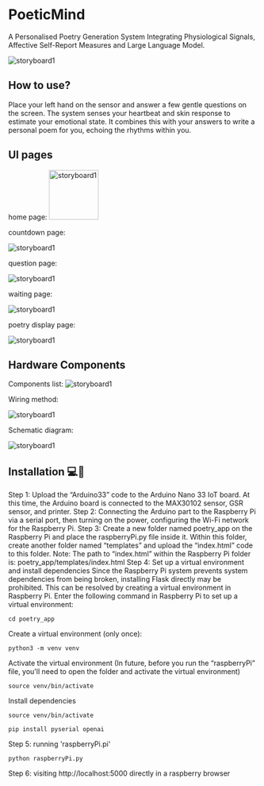 # PoeticMind
A Personalised Poetry Generation System Integrating Physiological Signals, Affective Self-Report Measures and Large Language Model.

![storyboard1](images/device.png)

## How to use?
Place your left hand on the sensor and answer a few gentle questions on the screen. The system senses your heartbeat and skin response to estimate your emotional state. It combines this with your answers to write a personal poem for you, echoing the rhythms within you.


## UI pages
home page:
<img src="images/UIpage1.png" alt="storyboard1" width="100"/>


countdown page:

![storyboard1](images/UIpage2.png)


question page:

![storyboard1](images/UIpage3.png)


waiting page:

![storyboard1](images/UIpage4.png)


poetry display page:

![storyboard1](images/UIpage5.png)



## Hardware Components
Components list:
![storyboard1](images/HardwareComponents.png)

Wiring method:

![storyboard1](images/WiringDiagram.png)

Schematic diagram:

![storyboard1](images/SchematicDiagram.png)


## Installation 💻🚀
Step 1: Upload the “Arduino33” code to the Arduino Nano 33 IoT board. At this time, the Arduino board is connected to the MAX30102 sensor, GSR sensor, and printer.
Step 2: Connecting the Arduino part to the Raspberry Pi via a serial port, then turning on the power, configuring the Wi-Fi network for the Raspberry Pi.
Step 3: Create a new folder named poetry_app on the Raspberry Pi and place the raspberryPi.py file inside it. Within this folder, create another folder named “templates” and upload the “index.html” code to this folder. Note: The path to “index.html” within the Raspberry Pi folder is: poetry_app/templates/index.html
Step 4: Set up a virtual environment and install dependencies
Since the Raspberry Pi system prevents system dependencies from being broken, installing Flask directly may be prohibited. This can be resolved by creating a virtual environment in Raspberry Pi. Enter the following command in Raspberry Pi to set up a virtual environment:
```
cd poetry_app
```
Create a virtual environment (only once):
```
python3 -m venv venv
```
Activate the virtual environment (In future, before you run the “raspberryPi” file, you'll need to open the folder and activate the virtual environment)
```
source venv/bin/activate
```
Install dependencies
```
source venv/bin/activate
```
```
pip install pyserial openai
```
Step 5: running 'raspberryPi.pi'
```
python raspberryPi.py
```
Step 6: visiting http://localhost:5000 directly in a raspberry browser
